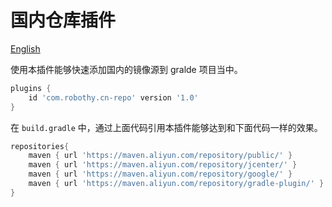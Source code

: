 # 国内仓库插件

[English](./README.md)

使用本插件能够快速添加国内的镜像源到 gralde 项目当中。

```groovy
plugins {
    id 'com.robothy.cn-repo' version '1.0'
}
```

在 `build.gradle` 中，通过上面代码引用本插件能够达到和下面代码一样的效果。

```groovy
repositories{
    maven { url 'https://maven.aliyun.com/repository/public/' }
    maven { url 'https://maven.aliyun.com/repository/jcenter/' }
    maven { url 'https://maven.aliyun.com/repository/google/' }
    maven { url 'https://maven.aliyun.com/repository/gradle-plugin/' }
}
```
